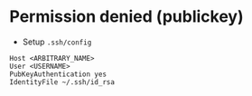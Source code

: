# Permission denied (publickey)

- Setup `.ssh/config`

```
Host <ARBITRARY_NAME>
User <USERNAME>
PubKeyAuthentication yes
IdentityFile ~/.ssh/id_rsa
```
